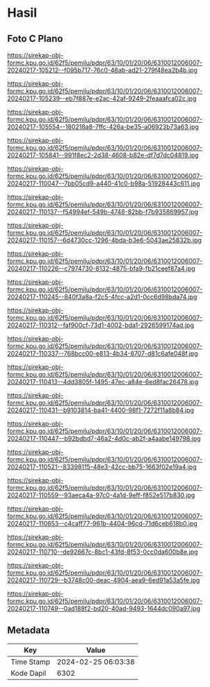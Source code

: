 # Hasil

## Foto C Plano

https://sirekap-obj-formc.kpu.go.id/62f5/pemilu/pdpr/63/10/01/20/06/6310012006007-20240217-105212--f095b717-76c0-48ab-ad21-279f48ea2b4b.jpg

https://sirekap-obj-formc.kpu.go.id/62f5/pemilu/pdpr/63/10/01/20/06/6310012006007-20240217-105239--eb7f887e-e2ac-42af-9249-2feaaafca02c.jpg

https://sirekap-obj-formc.kpu.go.id/62f5/pemilu/pdpr/63/10/01/20/06/6310012006007-20240217-105554--180218a8-7ffc-426a-be35-a06923b73a63.jpg

https://sirekap-obj-formc.kpu.go.id/62f5/pemilu/pdpr/63/10/01/20/06/6310012006007-20240217-105841--991f8ec2-2d38-4608-b82e-df7d7dc04819.jpg

https://sirekap-obj-formc.kpu.go.id/62f5/pemilu/pdpr/63/10/01/20/06/6310012006007-20240217-110047--7bb05cd9-a440-41c0-b98a-51928443c611.jpg

https://sirekap-obj-formc.kpu.go.id/62f5/pemilu/pdpr/63/10/01/20/06/6310012006007-20240217-110137--f54994ef-549b-4748-82bb-f7b935869957.jpg

https://sirekap-obj-formc.kpu.go.id/62f5/pemilu/pdpr/63/10/01/20/06/6310012006007-20240217-110157--6d4730cc-1296-4bda-b3e6-5043ae25832b.jpg

https://sirekap-obj-formc.kpu.go.id/62f5/pemilu/pdpr/63/10/01/20/06/6310012006007-20240217-110226--c7974730-8132-4875-bfa9-fb21ceef87a4.jpg

https://sirekap-obj-formc.kpu.go.id/62f5/pemilu/pdpr/63/10/01/20/06/6310012006007-20240217-110245--840f3a8a-f2c5-4fcc-a2d1-0cc6d98bda74.jpg

https://sirekap-obj-formc.kpu.go.id/62f5/pemilu/pdpr/63/10/01/20/06/6310012006007-20240217-110312--faf900cf-73d1-4002-bda1-2926599174ad.jpg

https://sirekap-obj-formc.kpu.go.id/62f5/pemilu/pdpr/63/10/01/20/06/6310012006007-20240217-110337--768bcc00-e813-4b34-8707-d81c6afe048f.jpg

https://sirekap-obj-formc.kpu.go.id/62f5/pemilu/pdpr/63/10/01/20/06/6310012006007-20240217-110413--4dd3805f-1495-47ec-a84e-6ed8fac26478.jpg

https://sirekap-obj-formc.kpu.go.id/62f5/pemilu/pdpr/63/10/01/20/06/6310012006007-20240217-110431--b9103814-ba41-4400-98f1-7272f11a8b84.jpg

https://sirekap-obj-formc.kpu.go.id/62f5/pemilu/pdpr/63/10/01/20/06/6310012006007-20240217-110447--b92bdbd7-46a2-4d0c-ab2f-a4aabe149798.jpg

https://sirekap-obj-formc.kpu.go.id/62f5/pemilu/pdpr/63/10/01/20/06/6310012006007-20240217-110521--83398115-48e3-42cc-bb75-1663f02e19a4.jpg

https://sirekap-obj-formc.kpu.go.id/62f5/pemilu/pdpr/63/10/01/20/06/6310012006007-20240217-110559--93aeca4a-97c0-4a1d-9eff-f852e517b830.jpg

https://sirekap-obj-formc.kpu.go.id/62f5/pemilu/pdpr/63/10/01/20/06/6310012006007-20240217-110653--c4caff77-961b-4404-96cd-71d6ceb618b0.jpg

https://sirekap-obj-formc.kpu.go.id/62f5/pemilu/pdpr/63/10/01/20/06/6310012006007-20240217-110710--de92667c-8bc1-43fd-8f53-0cc0da600b8e.jpg

https://sirekap-obj-formc.kpu.go.id/62f5/pemilu/pdpr/63/10/01/20/06/6310012006007-20240217-110729--b3748c00-deac-4904-aea9-6ed91a53a5fe.jpg

https://sirekap-obj-formc.kpu.go.id/62f5/pemilu/pdpr/63/10/01/20/06/6310012006007-20240217-110749--0ad188f2-bd20-40ad-9493-1644dc090a97.jpg


## Metadata

| Key        | Value               |
| ---------- | ------------------- |
| Time Stamp | 2024-02-25 06:03:38 |
| Kode Dapil | 6302                |



